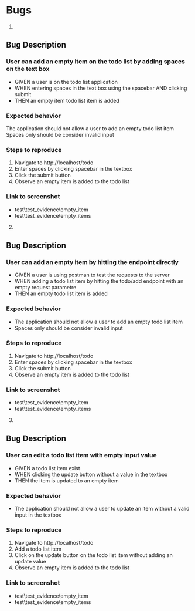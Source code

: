 # Bugs

1.
## Bug Description
### User can add an empty item on the todo list by adding spaces on the text box
- GIVEN a user is on the todo list application
- WHEN entering spaces in the text box using the spacebar AND clicking submit
- THEN an empty item todo list item is added

### Expected behavior
The application should not allow a user to add an empty todo list item
Spaces only should be consider invalid input

### Steps to reproduce
1. Navigate to http://localhost/todo
2. Enter spaces by clicking spacebar in the textbox
3. Click the submit button
4. Observe an empty item is added to the todo list

### Link to screenshot
- test\test_evidence\empty_item
- test\test_evidence\empty_items


2.
## Bug Description
### User can add an empty item by hitting the endpoint directly
- GIVEN a user is using postman to test the requests to the server
- WHEN adding a todo list item by hitting the todo/add endpoint with an empty request parametre
- THEN an empty todo list item is added

### Expected behavior
- The application should not allow a user to add an empty todo list item
- Spaces only should be consider invalid input

### Steps to reproduce
1. Navigate to http://localhost/todo
2. Enter spaces by clicking spacebar in the textbox
3. Click the submit button
4. Observe an empty item is added to the todo list

### Link to screenshot
- test\test_evidence\empty_item
- test\test_evidence\empty_items


3.
## Bug Description
### User can edit a todo list item with empty input value
- GIVEN a todo list item exist
- WHEN clicking the update button without a value in the textbox
- THEN the item is updated to an empty item

### Expected behavior
- The application should not allow a user to update an item without a valid input in the textbox

### Steps to reproduce
1. Navigate to http://localhost/todo
2. Add a todo list item
3. Click on the update button on the todo list item without adding an update value
4. Observe an empty item is added to the todo list

### Link to screenshot
- test\test_evidence\empty_item
- test\test_evidence\empty_items
